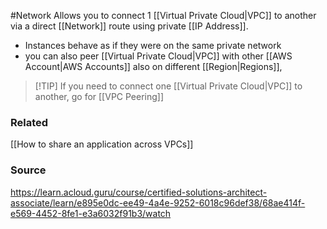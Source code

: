#Network 
Allows you to connect 1 [[Virtual Private Cloud|VPC]] to another via a direct [[Network]] route using private [[IP Address]].
* Instances behave as if they were on the same private network
* you can also peer [[Virtual Private Cloud|VPC]] with other [[AWS Account|AWS Accounts]] also on different [[Region|Regions]],

> [!TIP] If you need to connect one [[Virtual Private Cloud|VPC]] to another, go for [[VPC Peering]]
### Related
[[How to share an application across VPCs]]
### Source
https://learn.acloud.guru/course/certified-solutions-architect-associate/learn/e895e0dc-ee49-4a4e-9252-6018c96def38/68ae414f-e569-4452-8fe1-e3a6032f91b3/watch